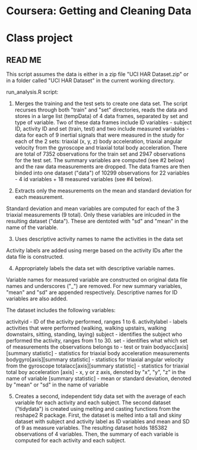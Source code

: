 # Coursera: Getting and Cleaning Data
# Class project

## READ ME


This script assumes the data is either in a zip file "UCI HAR Dataset.zip" or in a folder called "UCI HAR Dataset" in the current working directory.

run_analysis.R script:

1. Merges the training and the test sets to create one data set.
The script recurses through both "train" and "set" directories, reads the data and stores in a large list (tempData) of 4 data frames, separated by set and type of variable. Two of these data frames include ID variables - subject ID, activity ID and set (train, test) and two include measured variables - data for each of 9 inertial signals that were measured in the study for each of the 2 sets: triaxial (x, y, z) body acceleration, triaxial angular velocity from the gyroscope and triaxial total body acceleration. There are total of 7352 observations for the train set and 2947 observations for the test set.
The summary variables are computed (see #2 below) and the raw data measurements are dropped.
The data frames are then binded into one dataset ("data") of 10299 observations for 22 variables -  4 id variables + 18 measured variables (see #4 below).

2. Extracts only the measurements on the mean and standard deviation for each measurement. 

Standard deviation and mean variables are computed for each of the 3 triaxial measurements (9 total). Only these variables are inlcuded in the resulting dataset ("data"). These are dentoted with "sd" and "mean" in the name of the variable.

3. Uses descriptive activity names to name the activities in the data set

Activity labels are added using merge based on the activity IDs after the data file is constructed.

4. Appropriately labels the data set with descriptive variable names. 

Variable names for measured variable are constructed on original data file names and underscores ("_") are removed. For new summary variables, "mean" and "sd" are appended respectively. Descriptive names for ID variables are also added.


The dataset includes the following variables:

activityid - ID of the activity performed, ranges 1 to 6.
activitylabel - labels activities that were performed (walking, walking upstairs, walking downstairs, sitting, standing, laying)
subject - identifies the subject who performed the activity, ranges from 1 to 30.
set - identifies what which set of measurements the observations belongs to - test or train
bodyacc[axis][summary statistic] - statistics for triaxial body acceleration measurements
bodygyro[axis][summary statistic] - statistics for triaxial angular velocity from the gyroscope
totalacc[axis][summary statistic] - statistics for triaxial total boy acceleration
  [axis] - x, y or z axis, denoted by "x", "y", "z" in the name of variable
  [summary statistic] - mean or standard deviation, denoted by "mean" or "sd" in the name of variable

5. Creates a second, independent tidy data set with the average of each variable for each activity and each subject. 
The second dataset ("tidydata") is created using melting and casting functions from the reshape2 R package. 
First, the dataset is melted into a tall and skiny dataset with subject and activity label as ID variables and mean and SD of 9 as measure variables. The resulting dataset holds 185382 observations of 4 variables. 
Then, the summary of each variable is computed for each activity and each subject. 
